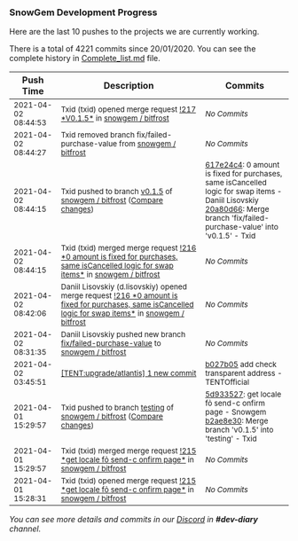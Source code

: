 
### SnowGem Development Progress

Here are the last 10 pushes to the projects we are currently working.

There is a total of 4221 commits since 20/01/2020. You can see the complete history in
 [Complete_list.md](Complete_list.md) file.

| Push Time | Description | Commits |
| --- | --- | --- |
| <sub>2021-04-02 08:44:53</sub> | <sub>Txid (txid) opened merge request [\!217 \*V0\.1\.5\*](https://gitlab.com/snowgem/bitfrost/-/merge_requests/217) in [snowgem / bitfrost](https://gitlab.com/snowgem/bitfrost)</sub> | <sub>_No Commits_</sub> |
| <sub>2021-04-02 08:44:27</sub> | <sub>Txid removed branch fix/failed-purchase-value from [snowgem / bitfrost](https://gitlab.com/snowgem/bitfrost)</sub> | <sub>_No Commits_</sub> |
| <sub>2021-04-02 08:44:15</sub> | <sub>Txid pushed to branch [v0\.1\.5](https://gitlab.com/snowgem/bitfrost/commits/v0.1.5) of [snowgem / bitfrost](https://gitlab.com/snowgem/bitfrost) ([Compare changes](https://gitlab.com/snowgem/bitfrost/compare/5d9335274f5a98f09a9a92a9dd791d4d4ee6eb03...20a80d66248dbdb5388ceb77fd578af17a2dab2b))</sub> | <sub>[617e24c4](https://gitlab.com/snowgem/bitfrost/-/commit/617e24c48f48b085417524d02a491ad1fa97f319): 0 amount is fixed for purchases, same isCancelled logic for swap items - Daniil Lisovskiy<br>[20a80d66](https://gitlab.com/snowgem/bitfrost/-/commit/20a80d66248dbdb5388ceb77fd578af17a2dab2b): Merge branch 'fix/failed-purchase-value' into 'v0.1.5' - Txid</sub> |
| <sub>2021-04-02 08:44:15</sub> | <sub>Txid (txid) merged merge request [\!216 \*0 amount is fixed for purchases, same isCancelled logic for swap items\*](https://gitlab.com/snowgem/bitfrost/-/merge_requests/216) in [snowgem / bitfrost](https://gitlab.com/snowgem/bitfrost)</sub> | <sub>_No Commits_</sub> |
| <sub>2021-04-02 08:42:06</sub> | <sub>Daniil Lisovskiy (d.lisovskiy) opened merge request [\!216 \*0 amount is fixed for purchases, same isCancelled logic for swap items\*](https://gitlab.com/snowgem/bitfrost/-/merge_requests/216) in [snowgem / bitfrost](https://gitlab.com/snowgem/bitfrost)</sub> | <sub>_No Commits_</sub> |
| <sub>2021-04-02 08:31:35</sub> | <sub>Daniil Lisovskiy pushed new branch [fix/failed\-purchase\-value](https://gitlab.com/snowgem/bitfrost/commits/fix/failed-purchase-value) to [snowgem / bitfrost](https://gitlab.com/snowgem/bitfrost)</sub> | <sub>_No Commits_</sub> |
| <sub>2021-04-02 03:45:51</sub> | <sub>[[TENT:upgrade/atlantis] 1 new commit](https://github.com/TENTOfficial/TENT/commit/b027b0586169570f8e7a9fb0ca9afbcaf9f25517)</sub> | <sub>[b027b05](https://github.com/TENTOfficial/TENT/commit/b027b0586169570f8e7a9fb0ca9afbcaf9f25517) add check transparent address - TENTOfficial</sub> |
| <sub>2021-04-01 15:29:57</sub> | <sub>Txid pushed to branch [testing](https://gitlab.com/snowgem/bitfrost/commits/testing) of [snowgem / bitfrost](https://gitlab.com/snowgem/bitfrost) ([Compare changes](https://gitlab.com/snowgem/bitfrost/compare/4345f9c2e3e57760bdb63e7d3d6318702cc65493...b2ae8e303bda26e5dfa5de4ec747828b7c885664))</sub> | <sub>[5d933527](https://gitlab.com/snowgem/bitfrost/-/commit/5d9335274f5a98f09a9a92a9dd791d4d4ee6eb03): get locale fỏ send-c onfirm page - Snowgem<br>[b2ae8e30](https://gitlab.com/snowgem/bitfrost/-/commit/b2ae8e303bda26e5dfa5de4ec747828b7c885664): Merge branch 'v0.1.5' into 'testing' - Txid</sub> |
| <sub>2021-04-01 15:29:57</sub> | <sub>Txid (txid) merged merge request [\!215 \*get locale fỏ send\-c onfirm page\*](https://gitlab.com/snowgem/bitfrost/-/merge_requests/215) in [snowgem / bitfrost](https://gitlab.com/snowgem/bitfrost)</sub> | <sub>_No Commits_</sub> |
| <sub>2021-04-01 15:28:31</sub> | <sub>Txid (txid) opened merge request [\!215 \*get locale fỏ send\-c onfirm page\*](https://gitlab.com/snowgem/bitfrost/-/merge_requests/215) in [snowgem / bitfrost](https://gitlab.com/snowgem/bitfrost)</sub> | <sub>_No Commits_</sub> |

_You can see more details and commits in our [Discord](https://discord.gg/zumGnbg) in **#dev-diary** channel._
